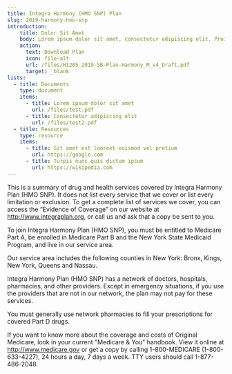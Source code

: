 ```yaml
---
title: Integra Harmony (HMO SNP) Plan
slug: 2019-harmony-hmo-snp
introduction:
    title: Dolor Sit Amet
    body: Lorem ipsum dolor sit amet, consectetur adipiscing elit. Proin convallis cursus lectus eu iaculis. Mauris pulvinar nisi metus, vitae facilisis risus aliquam at.
    action:
      text: Download Plan
      icon: file-alt
      url: /files/H1205_2019-SB-Plan-Harmony_M_v4_Draft.pdf
      target: _blank
lists:
  - title: Documents
    type: document
    items: 
      - title: Lorem ipsum dolor sit amet
        url: /files/test.pdf
      - title: Consectetur adipiscing elit
        url: /files/test2.pdf
  - title: Resources
    type: resource
    items: 
      - title: Sit amet est laoreet euismod vel pretium
        url: https://google.com
      - title: Turpis nunc quis dictum ipsum
        url: https://wikipedia.com
---
```

This is a summary of drug and health services covered by Integra Harmony Plan (HMO SNP). It does not list every service that we cover or list every limitation or exclusion. To get a complete list of services we cover, you can access the “Evidence of Coverage” on our website at http://www.integraplan.org, or call us and ask that a copy be sent to you.

To join Integra Harmony Plan (HMO SNP), you must be entitled to Medicare Part A, be enrolled in Medicare Part B and the New York State Medicaid Program, and live in our service area. 

Our service area includes the following counties in New York: Bronx, Kings, New York, Queens and Nassau. 

Integra Harmony Plan (HMO SNP) has a network of doctors, hospitals, pharmacies, and other providers. Except in emergency situations, if you use the providers that are not in our network, the plan may not pay for these services.

You must generally use network pharmacies to fill your prescriptions for covered Part D drugs. 

If you want to know more about the coverage and costs of Original Medicare, look in your current "Medicare & You" handbook. View it online at http://www.medicare.gov or get a copy by calling 1-800-MEDICARE (1-800-633-4227), 24 hours a day, 7 days a week. TTY users should call 1-877-486-2048. 